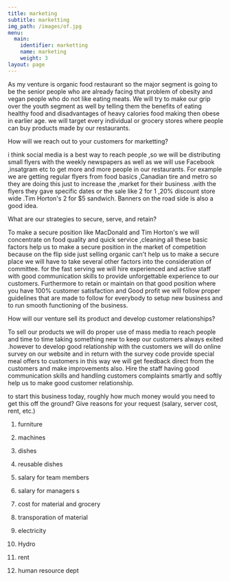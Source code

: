 ```yaml
---
title: marketing
subtitle: marketting
img_path: /images/of.jpg
menu:
  main:
    identifier: marketting
    name: marketing
    weight: 3
layout: page
---
```

As my venture is organic food restaurant so the major segment is going to be the senior people who are already facing that problem of obesity and vegan people who do not like eating meats. We will try to make our grip over the youth segment as well by telling them the benefits of eating healthy food and disadvantages of heavy calories food making then obese in earlier age. we will target every individual or grocery stores where people can buy products made by our restaurants.

How will we reach out to your customers for marketting?                                                              

i think social media is a best way to reach people ,so we will be distributing small flyers with the weekly newspapers as well as we will use Facebook ,insatgram etc to get more and more people in our restaurants. For example we are getting regular flyers from food basics ,Canadian tire and metro so they are doing this just to increase the ,market for their business .with the flyers they gave specific dates or the sale like 2 for 1 ,20% discount store wide .Tim Horton's 2 for $5 sandwich. Banners on the road side  is also a good idea.

 What are our strategies to secure, serve, and retain? 

To make a secure position like MacDonald and Tim Horton's we will concentrate on food quality and quick service ,cleaning all these basic factors help us to make a secure position in the market of competition because on the flip side just selling organic can't help us to make a secure place we will have to take several other factors into the consideration of committee. for the fast serving we will hire experienced and active staff with good communication skills to provide unforgettable experience to our customers. Furthermore to retain or  maintain on that good position where you have 100% customer satisfaction and Good profit we will follow proper guidelines that are made to follow for everybody to setup new business and to run smooth functioning of the business.

 How will our venture sell its product and develop customer relationships?

 To sell our products we will do proper use of mass media to reach people and time to time taking something new to keep our customers always exited .however to develop good relationship with the customers we will do online survey on our website and in return with the survey code provide special meal offers to customers in this way we will get feedback direct from the customers and make improvements also. Hire the staff having good communication skills and handling customers complaints smartly and softly help us to make good customer relationship.

 to start this business today, roughly how much money would you need to get this off the ground? Give reasons for your request (salary, server cost, rent, etc.)

1.	furniture

2.	machines

3.	dishes

4.	reusable dishes

5.	salary for team members

6.	salary for managers s

7.	cost for material and grocery

8.	transporation of material

9.	electricity

10.	Hydro

11.	rent

12.	human resource dept
